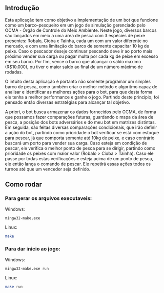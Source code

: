 ## Introdução
Esta aplicação tem como objetivo a implementação de um bot que funcione como um barco-pesqueiro em um jogo de simulação gerenciado pelo OCMA - Órgão de Controle do Meio Ambiente. Neste jogo, diversos barcos são lançados em meio a uma área de pesca com 3 espécies de peixe presentes: Robalo, Cioba e Tainha, cada um com um valor diferente no mercado, e com uma limitação do barco de somente capacitar 10 kg de peixe. Caso o pescador deseje continuar pescando deve ir ao porto mais próximo vender sua carga ou pagar multa por cada kg de peixe em excesso em seu barco. Por fim, vence o barco que alcançar o saldo máximo (R$10.000), ou tiver o maior saldo ao final de um número máximo de rodadas.

O intuito desta aplicação é portanto não somente programar um simples barco de pesca, como também criar o melhor método e algoritmo capaz de analisar e identificar as melhores ações para o bot, para que desta forma ele tenha a melhor performance e ganhe o jogo. Partindo deste princípio, foi pensado então diversas estratégias para alcançar tal objetivo. 

A priori, o bot busca armazenar os dados fornecidos pelo OCMA, de forma que possamos fazer comparações futuras, guardando o mapa da área de pesca, a posição dos bots adversários e do meu bot em matrizes distintas. Em seguida, são feitas diversas comparações condicionais, que irão definir a ação do bot, partindo como prioridade o bot verificar se está com estoque para pescar, já que comporta somente até 10kg de peixe, e caso contrário buscará um porto para vender sua carga. 
Caso esteja em condição de pescar, ele verifica o melhor ponto de pesca para se dirigir, partindo como prioridade os peixes com maior valor (Robalo > Cioba > Tainha). Caso ele passe por todas estas verificações e esteja acima de um ponto de pesca, ele então lança o comando de pescar. Ele repetirá essas ações todos os turnos até que um vencedor seja definido.

## Como rodar
### Para gerar os arquivos executaveis:

Windows:
```sh
mingw32-make.exe
```
Linux:
```sh
make
```
### Para dar inicio ao jogo:

Windows:
```sh
mingw32-make.exe run
```
Linux:
```sh
make run
```
